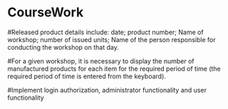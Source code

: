 # CourseWork
#Released product details include: date; product number; Name of workshop; number of issued units; Name of the person responsible for conducting the workshop on that day.

#For a given workshop, it is necessary to display the number of manufactured products for each item for the required period of time (the required period of time is entered from the keyboard).

#Implement login authorization, administrator functionality and user functionality
